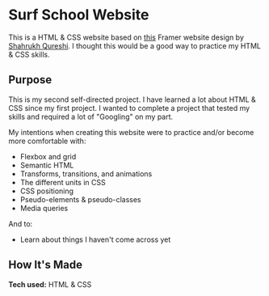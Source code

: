 # Surf School Website

This is a HTML & CSS website based on [this](https://www.framer.com/marketplace/templates/surfing/) Framer website design by [Shahrukh Qureshi](https://www.framer.com/@shahrukhqureshi/). I thought this would be a good way to practice my HTML & CSS skills.

## Purpose

This is my second self-directed project. I have learned a lot about HTML & CSS since my first project. I wanted to complete a project that tested my skills and required a lot of "Googling" on my part.

My intentions when creating this website were to practice and/or become more comfortable with:

- Flexbox and grid
- Semantic HTML
- Transforms, transitions, and animations
- The different units in CSS
- CSS positioning
- Pseudo-elements & pseudo-classes
- Media queries

And to:

- Learn about things I haven't come across yet

## How It's Made

**Tech used:** HTML & CSS
